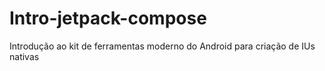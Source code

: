 # Intro-jetpack-compose
Introdução ao kit de ferramentas moderno do Android para criação de IUs nativas
